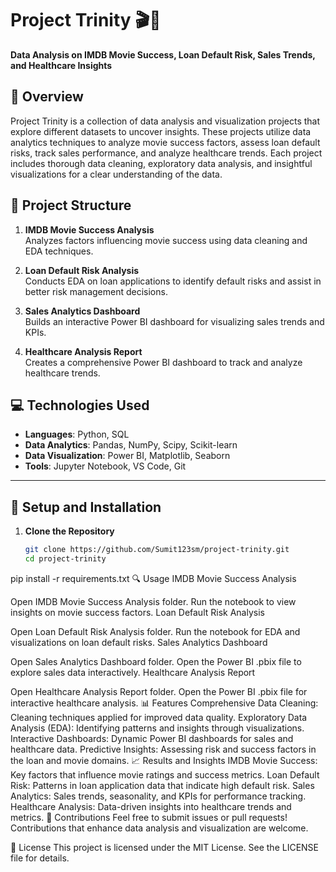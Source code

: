 # Project Trinity 🎬🎥

**Data Analysis on IMDB Movie Success, Loan Default Risk, Sales Trends, and Healthcare Insights**

## 📖 Overview
Project Trinity is a collection of data analysis and visualization projects that explore different datasets to uncover insights. These projects utilize data analytics techniques to analyze movie success factors, assess loan default risks, track sales performance, and analyze healthcare trends. Each project includes thorough data cleaning, exploratory data analysis, and insightful visualizations for a clear understanding of the data.

## 📂 Project Structure

1. **IMDB Movie Success Analysis**  
   Analyzes factors influencing movie success using data cleaning and EDA techniques.

2. **Loan Default Risk Analysis**  
   Conducts EDA on loan applications to identify default risks and assist in better risk management decisions.

3. **Sales Analytics Dashboard**  
   Builds an interactive Power BI dashboard for visualizing sales trends and KPIs.

4. **Healthcare Analysis Report**  
   Creates a comprehensive Power BI dashboard to track and analyze healthcare trends.

## 💻 Technologies Used

- **Languages**: Python, SQL
- **Data Analytics**: Pandas, NumPy, Scipy, Scikit-learn
- **Data Visualization**: Power BI, Matplotlib, Seaborn
- **Tools**: Jupyter Notebook, VS Code, Git

---

## 🚀 Setup and Installation

1. **Clone the Repository**  
   ```bash
   git clone https://github.com/Sumit123sm/project-trinity.git
   cd project-trinity
pip install -r requirements.txt
🔍 Usage
IMDB Movie Success Analysis

Open IMDB Movie Success Analysis folder.
Run the notebook to view insights on movie success factors.
Loan Default Risk Analysis

Open Loan Default Risk Analysis folder.
Run the notebook for EDA and visualizations on loan default risks.
Sales Analytics Dashboard

Open Sales Analytics Dashboard folder.
Open the Power BI .pbix file to explore sales data interactively.
Healthcare Analysis Report

Open Healthcare Analysis Report folder.
Open the Power BI .pbix file for interactive healthcare analysis.
📊 Features
Comprehensive Data Cleaning: Cleaning techniques applied for improved data quality.
Exploratory Data Analysis (EDA): Identifying patterns and insights through visualizations.
Interactive Dashboards: Dynamic Power BI dashboards for sales and healthcare data.
Predictive Insights: Assessing risk and success factors in the loan and movie domains.
📈 Results and Insights
IMDB Movie Success: Key factors that influence movie ratings and success metrics.
Loan Default Risk: Patterns in loan application data that indicate high default risk.
Sales Analytics: Sales trends, seasonality, and KPIs for performance tracking.
Healthcare Analysis: Data-driven insights into healthcare trends and metrics.
🤝 Contributions
Feel free to submit issues or pull requests! Contributions that enhance data analysis and visualization are welcome.

📄 License
This project is licensed under the MIT License. See the LICENSE file for details.
